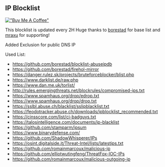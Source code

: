 ## IP Blocklist



[!["Buy Me A Coffee"](https://www.buymeacoffee.com/assets/img/custom_images/orange_img.png)](https://www.buymeacoffee.com/Matis7)

This blocklist is updated every 2H
Huge thanks to [borestad](https://www.github.com/borestad) for base list and [mraxu](https://www.github.com/mraxu) for supporting!

Added Exclusion for public DNS IP

Used List:
- https://github.com/borestad/blocklist-abuseipdb
- https://github.com/borestad/firehol-mirror
- https://danger.rulez.sk/projects/bruteforceblocker/blist.php
- https://www.darklist.de/raw.php
- https://www.dan.me.uk/torlist/
- http://rules.emergingthreats.net/blockrules/compromised-ips.txt
- https://www.spamhaus.org/drop/edrop.txt
- https://www.spamhaus.org/drop/drop.txt
- https://sslbl.abuse.ch/blacklist/sslipblacklist.txt
- https://feodotracker.abuse.ch/downloads/ipblocklist_recommended.txt
- https://cinsscore.com/list/ci-badguys.txt
- https://talosintelligence.com/documents/ip-blacklist
- https://github.com/stamparm/ipsum
- https://www.binarydefense.com/
- https://github.com/ShadowWhisperer/IPs
- https://osint.digitalside.it/Threat-Intel/lists/latestips.txt
- https://github.com/romainmarcoux/malicious-ip
- https://github.com/elliotwutingfeng/ThreatFox-IOC-IPs
- https://github.com/romainmarcoux/malicious-outgoing-ip

